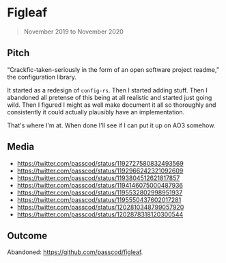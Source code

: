 # Figleaf

> November 2019 to November 2020

## Pitch

“Crackfic-taken-seriously in the form of an open software project readme,” the configuration library.

It started as a redesign of `config-rs`. Then I started adding stuff. Then I abandoned all pretense
of this being at all realistic and started just going wild. Then I figured I might as well make
document it all so thoroughly and consistently it could actually plausibly have an implementation.

That's where I'm at. When done I'll see if I can put it up on AO3 somehow.

## Media

- <https://twitter.com/passcod/status/1192727580832493569>
- <https://twitter.com/passcod/status/1192966242321092609>
- <https://twitter.com/passcod/status/1193804512621817857>
- <https://twitter.com/passcod/status/1194146075000487936>
- <https://twitter.com/passcod/status/1195532802998951937>
- <https://twitter.com/passcod/status/1195550437602017281>
- <https://twitter.com/passcod/status/1202810348799057920>
- <https://twitter.com/passcod/status/1202878318120300544>

## Outcome

Abandoned: <https://github.com/passcod/figleaf>.
